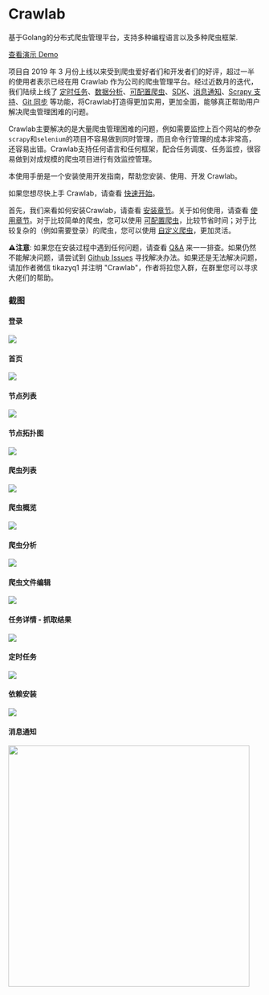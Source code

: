 # Crawlab

基于Golang的分布式爬虫管理平台，支持多种编程语言以及多种爬虫框架.

[查看演示 Demo](http://crawlab.cn/demo)

项目自 2019 年 3 月份上线以来受到爬虫爱好者们和开发者们的好评，超过一半的使用者表示已经在用 Crawlab 作为公司的爬虫管理平台。经过近数月的迭代，我们陆续上线了 [定时任务](./Usage/Schedule/README.md)、[数据分析](./Usage/Spider/Analytics)、[可配置爬虫](./Usage/Spider/ConfigurableSpider.md)、[SDK](./Usage/SDK/README.md)、[消息通知](./Usage/Notification/README.md)、[Scrapy 支持](./Spider/ScrapySpider.md)、[Git 同步](./CI/README.md) 等功能，将Crawlab打造得更加实用，更加全面，能够真正帮助用户解决爬虫管理困难的问题。

Crawlab主要解决的是大量爬虫管理困难的问题，例如需要监控上百个网站的参杂`scrapy`和`selenium`的项目不容易做到同时管理，而且命令行管理的成本非常高，还容易出错。Crawlab支持任何语言和任何框架，配合任务调度、任务监控，很容易做到对成规模的爬虫项目进行有效监控管理。

本使用手册是一个安装使用开发指南，帮助您安装、使用、开发 Crawlab。

如果您想尽快上手 Crawlab，请查看 [快速开始](./QuickStart/README.md)。

首先，我们来看如何安装Crawlab，请查看 [安装章节](./Installation/README.md)。关于如何使用，请查看 [使用章节](./Usage/README.md)。对于比较简单的爬虫，您可以使用 [可配置爬虫](./Usage/Spider/ConfigurableSpider.md)，比较节省时间；对于比较复杂的（例如需要登录）的爬虫，您可以使用 [自定义爬虫](./Usage/Spider/CustomizedSpider.md)，更加灵活。

⚠️**注意**: 如果您在安装过程中遇到任何问题，请查看 [Q&A](./QA/README.md) 来一一排查。如果仍然不能解决问题，请尝试到 [Github Issues](https://github.com/crawlab-team/crawlab/issues) 寻找解决办法。如果还是无法解决问题，请加作者微信 tikazyq1 并注明 "Crawlab"，作者将拉您入群，在群里您可以寻求大佬们的帮助。

### 截图

#### 登录

![](https://raw.githubusercontent.com/tikazyq/crawlab-docs/master/images/login.png)

#### 首页

![](https://raw.githubusercontent.com/tikazyq/crawlab-docs/master/images/home.png)

#### 节点列表

![](https://raw.githubusercontent.com/tikazyq/crawlab-docs/master/images/node-list.png)

#### 节点拓扑图

![](https://raw.githubusercontent.com/tikazyq/crawlab-docs/master/images/node-network.png)

#### 爬虫列表

![](https://raw.githubusercontent.com/tikazyq/crawlab-docs/master/images/spider-list.png)

#### 爬虫概览

![](https://raw.githubusercontent.com/tikazyq/crawlab-docs/master/images/spider-overview.png)

#### 爬虫分析

![](https://raw.githubusercontent.com/tikazyq/crawlab-docs/master/images/spider-analytics.png)

#### 爬虫文件编辑

![](http://static-docs.crawlab.cn/file-edit.png)

#### 任务详情 - 抓取结果

![](https://raw.githubusercontent.com/tikazyq/crawlab-docs/master/images/task-results.png)

#### 定时任务

![](http://static-docs.crawlab.cn/schedule-v0.4.4.png)

#### 依赖安装

![](http://static-docs.crawlab.cn/node-install-dependencies.png)

#### 消息通知

<img src="http://static-docs.crawlab.cn/notification-mobile.jpeg" height="480px">
